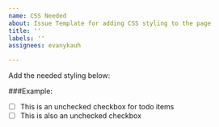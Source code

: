 ```yaml
---
name: CSS Needed
about: Issue Template for adding CSS styling to the page
title: ''
labels: ''
assignees: evanykauh

---
```


Add the needed styling below:

###Example:
- [ ] This is an unchecked checkbox for todo items
- [ ] This is also an unchecked checkbox
